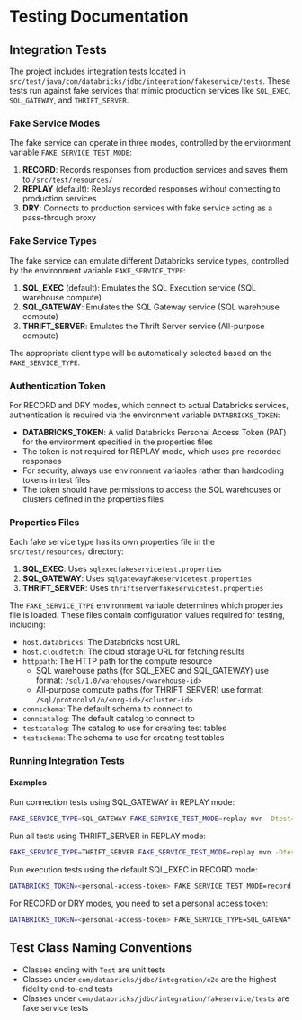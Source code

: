 # Testing Documentation

## Integration Tests

The project includes integration tests located in `src/test/java/com/databricks/jdbc/integration/fakeservice/tests`.
These tests run against fake services that mimic production services like `SQL_EXEC`, `SQL_GATEWAY`, and `THRIFT_SERVER`.

### Fake Service Modes

The fake service can operate in three modes, controlled by the environment variable `FAKE_SERVICE_TEST_MODE`:

1. **RECORD**: Records responses from production services and saves them to `/src/test/resources/`
2. **REPLAY** (default): Replays recorded responses without connecting to production services
3. **DRY**: Connects to production services with fake service acting as a pass-through proxy

### Fake Service Types

The fake service can emulate different Databricks service types, controlled by the environment variable `FAKE_SERVICE_TYPE`:

1. **SQL_EXEC** (default): Emulates the SQL Execution service (SQL warehouse compute)
2. **SQL_GATEWAY**: Emulates the SQL Gateway service (SQL warehouse compute)
3. **THRIFT_SERVER**: Emulates the Thrift Server service (All-purpose compute)

The appropriate client type will be automatically selected based on the `FAKE_SERVICE_TYPE`.

### Authentication Token

For RECORD and DRY modes, which connect to actual Databricks services, authentication is required via the environment variable `DATABRICKS_TOKEN`:

- **DATABRICKS_TOKEN**: A valid Databricks Personal Access Token (PAT) for the environment specified in the properties files
- The token is not required for REPLAY mode, which uses pre-recorded responses
- For security, always use environment variables rather than hardcoding tokens in test files
- The token should have permissions to access the SQL warehouses or clusters defined in the properties files

### Properties Files

Each fake service type has its own properties file in the `src/test/resources/` directory:

1. **SQL_EXEC**: Uses `sqlexecfakeservicetest.properties`
2. **SQL_GATEWAY**: Uses `sqlgatewayfakeservicetest.properties`
3. **THRIFT_SERVER**: Uses `thriftserverfakeservicetest.properties`

The `FAKE_SERVICE_TYPE` environment variable determines which properties file is loaded. These files contain configuration values required for testing, including:

- `host.databricks`: The Databricks host URL
- `host.cloudfetch`: The cloud storage URL for fetching results
- `httppath`: The HTTP path for the compute resource
    - SQL warehouse paths (for SQL_EXEC and SQL_GATEWAY) use format: `/sql/1.0/warehouses/<warehouse-id>`
    - All-purpose compute paths (for THRIFT_SERVER) use format: `/sql/protocolv1/o/<org-id>/<cluster-id>`
- `connschema`: The default schema to connect to
- `conncatalog`: The default catalog to connect to
- `testcatalog`: The catalog to use for creating test tables
- `testschema`: The schema to use for creating test tables

### Running Integration Tests

#### Examples

Run connection tests using SQL_GATEWAY in REPLAY mode:
```bash
FAKE_SERVICE_TYPE=SQL_GATEWAY FAKE_SERVICE_TEST_MODE=replay mvn -Dtest=com.databricks.jdbc.integration.fakeservice.tests.ConnectionIntegrationTests test
```

Run all tests using THRIFT_SERVER in REPLAY mode:
```bash
FAKE_SERVICE_TYPE=THRIFT_SERVER FAKE_SERVICE_TEST_MODE=replay mvn -Dtest=*IntegrationTests test
```

Run execution tests using the default SQL_EXEC in RECORD mode:
```bash
DATABRICKS_TOKEN=<personal-access-token> FAKE_SERVICE_TEST_MODE=record mvn -Dtest=com.databricks.jdbc.integration.fakeservice.tests.ExecutionIntegrationTests test
```

For RECORD or DRY modes, you need to set a personal access token:
```bash
DATABRICKS_TOKEN=<personal-access-token> FAKE_SERVICE_TYPE=SQL_GATEWAY FAKE_SERVICE_TEST_MODE=record mvn -Dtest=*IntegrationTests test
```

## Test Class Naming Conventions

- Classes ending with `Test` are unit tests
- Classes under `com/databricks/jdbc/integration/e2e` are the highest fidelity end-to-end tests
- Classes under `com/databricks/jdbc/integration/fakeservice/tests` are fake service tests
